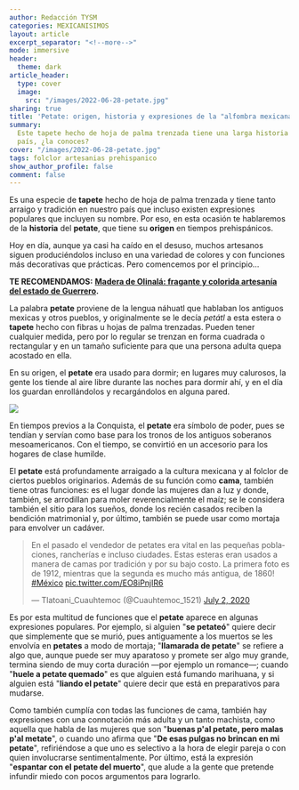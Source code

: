 ```yaml
---
author: Redacción TYSM
categories: MEXICANISIMOS
layout: article
excerpt_separator: "<!--more-->"
mode: immersive
header:
  theme: dark
article_header:
  type: cover
  image:
    src: "/images/2022-06-28-petate.jpg"
sharing: true
title: 'Petate: origen, historia y expresiones de la "alfombra mexicana"'
summary:
  Este tapete hecho de hoja de palma trenzada tiene una larga historia en nuestro
  país, ¿la conoces?
cover: "/images/2022-06-28-petate.jpg"
tags: folclor artesanias prehispanico
show_author_profile: false
comment: false
---
```


Es una especie de **tapete** hecho de hoja de palma trenzada y tiene tanto arraigo y tradición en nuestro país que incluso existen expresiones populares que incluyen su nombre. Por eso, en esta ocasión te hablaremos de la **historia** del **petate**, que tiene su **origen** en tiempos prehispánicos.

Hoy en día, aunque ya casi ha caído en el desuso, muchos artesanos siguen produciéndolos incluso en una variedad de colores y con funciones más decorativas que prácticas. Pero comencemos por el principio…

**TE RECOMENDAMOS:** [**Madera de Olinalá: fragante y colorida artesanía del estado de Guerrero**](https://blog.tonoysumariachi.com/mexicanisimos/2022/08/19/madera-de-olinala-la-fragante-y-colorida-artesania-del-estado-de-guerrero.html)**.**

La palabra **petate** proviene de la lengua náhuatl que hablaban los antiguos mexicas y otros pueblos, y originalmente se le decía _petátl_ a esta estera o **tapete** hecho con fibras u hojas de palma trenzadas. Pueden tener cualquier medida, pero por lo regular se trenzan en forma cuadrada o rectangular y en un tamaño suficiente para que una persona adulta quepa acostado en ella.

En su origen, el **petate** era usado para dormir; en lugares muy calurosos, la gente los tiende al aire libre durante las noches para dormir ahí, y en el día los guardan enrollándolos y recargándolos en alguna pared.

![](https://upload.wikimedia.org/wikipedia/commons/thumb/5/5c/CanastasTenate014.JPG/685px-CanastasTenate014.JPG)

En tiempos previos a la Conquista, el **petate** era símbolo de poder, pues se tendían y servían como base para los tronos de los antiguos soberanos mesoamericanos. Con el tiempo, se convirtió en un accesorio para los hogares de clase humilde.

El **petate** está profundamente arraigado a la cultura mexicana y al folclor de ciertos pueblos originarios. Además de su función como **cama**, también tiene otras funciones: es el lugar donde las mujeres dan a luz y donde, también, se arrodillan para moler reverencialmente el maíz; se le considera también el sitio para los sueños, donde los recién casados reciben la bendición matrimonial y, por último, también se puede usar como mortaja para envolver un cadáver.

<blockquote class="twitter-tweet"><p lang="es" dir="ltr">En el pasado el vendedor de petates era vital en las pequeñas poblaciones, rancherías e incluso ciudades. Estas esteras eran usados a manera de camas por tradición y por su bajo costo. La primera foto es de 1912, mientras que la segunda es mucho más antigua, de 1860! <a href="https://twitter.com/hashtag/M%C3%A9xico?src=hash&ref_src=twsrc%5Etfw">#México</a> <a href="https://t.co/EO8iPnjIR6">pic.twitter.com/EO8iPnjIR6</a></p>— Tlatoani_Cuauhtemoc (@Cuauhtemoc_1521) <a href="https://twitter.com/Cuauhtemoc_1521/status/1278526729053593600?ref_src=twsrc%5Etfw">July 2, 2020</a></blockquote> <script async src="https://platform.twitter.com/widgets.js" charset="utf-8"></script>

Es por esta multitud de funciones que el **petate** aparece en algunas expresiones populares. Por ejemplo, si alguien "**se petateó**" quiere decir que simplemente que se murió, pues antiguamente a los muertos se les envolvía en **petates** a modo de mortaja; "**llamarada de petate**" se refiere a algo que, aunque puede ser muy aparatoso y promete ser algo muy grande, termina siendo de muy corta duración —por ejemplo un romance—; cuando "**huele a petate quemado**" es que alguien está fumando marihuana, y si alguien está "**liando el petate**" quiere decir que está en preparativos para mudarse.

Como también cumplía con todas las funciones de cama, también hay expresiones con una connotación más adulta y un tanto machista, como aquella que habla de las mujeres que son "**buenas p'al petate, pero malas p'al metate**", o cuando uno afirma que "**De esas pulgas no brincan en mi petate**", refiriéndose a que uno es selectivo a la hora de elegir pareja o con quien involucrarse sentimentalmente. Por último, está la expresión "**espantar con el petate del muerto**", que alude a la gente que pretende infundir miedo con pocos argumentos para lograrlo.

